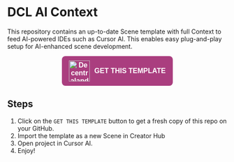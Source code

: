 # DCL AI Context

This repository contains an up-to-date Scene template with full Context to feed AI-powered IDEs such as Cursor AI. This enables easy plug-and-play setup for AI-enhanced scene development.

<p align="center">
  <a href="https://github.com/tu-usuario/tu-repo/generate" target="_blank" style="text-decoration: none;">
    <span style="
      display: inline-flex;
      align-items: center;
      gap: 10px;
      background-color:rgb(170, 62, 127);
      color: white;
      padding: 10px 16px;
      border-radius: 8px;
      font-weight: 600;
      font-family: sans-serif;
      font-size: 16px;
    ">
      <img src="https://cdn.jsdelivr.net/npm/simple-icons@v11/icons/decentraland.svg" alt="Decentraland Logo" width="48" height="48" />
      GET THIS TEMPLATE
    </span>
  </a>
</p>


## Steps

1. Click on the `GET THIS TEMPLATE` button to get a fresh copy of this repo on your GitHub.
2. Import the template as a new Scene in Creator Hub
3. Open project in Cursor AI.
4. Enjoy!